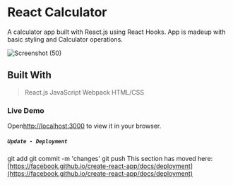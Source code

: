 # React Calculator

A calculator app built with React.js using React Hooks. App is madeup with basic styling and Calculator operations.


![Screenshot (50)](![image](https://github.com/momin-sana/Calculator/assets/92250920/31862ff4-d1bd-45bf-a39e-4b09e3187fe6)
)

## Built With
> React.js
> JavaScript
> Webpack
> HTML/CSS


### Live Demo
Open[http://localhost:3000](https://calculator-sana-momin.netlify.app/) to view it in your browser.



##### `Update - Deployment`
git add
git commit -m 'changes'
git push
This section has moved here: [https://facebook.github.io/create-react-app/docs/deployment](https://facebook.github.io/create-react-app/docs/deployment)

